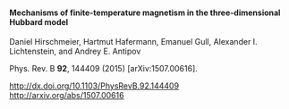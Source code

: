 #### Mechanisms of finite-temperature magnetism in the three-dimensional Hubbard model

Daniel Hirschmeier, Hartmut Hafermann, Emanuel Gull, Alexander I. Lichtenstein, and Andrey E. Antipov
 
Phys. Rev. B **92**, 144409 (2015) [arXiv:1507.00616].

http://dx.doi.org/10.1103/PhysRevB.92.144409  
http://arxiv.org/abs/1507.00616


